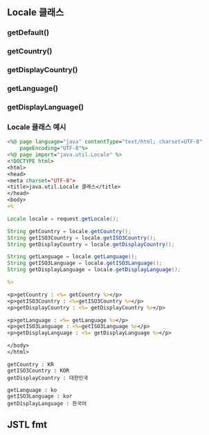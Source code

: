 


## Locale 클래스

### getDefault()



### getCountry()

### getDisplayCountry()

### getLanguage()

### getDisplayLanguage() 




### Locale 클래스 예시 

``` jsp 
<%@ page language="java" contentType="text/html; charset=UTF-8"
    pageEncoding="UTF-8"%>
<%@ page import="java.util.Locale" %>
<!DOCTYPE html>
<html>
<head>
<meta charset="UTF-8">
<title>java.util.Locale 클래스</title>
</head>
<body>
<%

Locale locale = request.getLocale();

String getCountry = locale.getCountry();
String getISO3Country = locale.getISO3Country();
String getDisplayCountry = locale.getDisplayCountry();

String getLanguage = locale.getLanguage();
String getISO3Language = locale.getISO3Language();
String getDisplayLanguage = locale.getDisplayLanguage(); 

%>

<p>getCountry : <%= getCountry %></p>
<p>getISO3Country : <%=getISO3Country %></p>
<p>getDisplayCountry : <%= getDisplayCountry %></p>

<p>getLanguage : <%= getLanguage %></p>
<p>getISO3Language : <%=getISO3Language %></p>
<p>getDisplayLanguage : <%= getDisplayLanguage %></p>

</body>
</html>


```


``` 
getCountry : KR
getISO3Country : KOR
getDisplayCountry : 대한민국

getLanguage : ko
getISO3Language : kor
getDisplayLanguage : 한국어
```




## JSTL fmt


